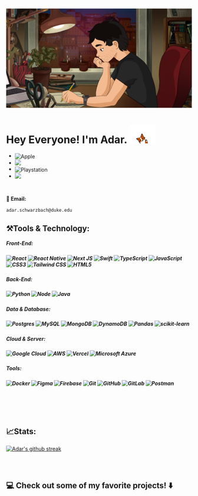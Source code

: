 

![Header](header.png?raw=true "Header")


# Hey Everyone! I'm Adar. <img src="wave.gif" width="70">

<!-- - Incoming SWE Intern @ <img src="https://img.shields.io/badge/Apple-%23000000.svg?style=for-the-badge&logo=apple&logoColor=white" alt="Apple" height="20" style="vertical-align: -2px;"/>
- Current Research SWE @ [the Stanford University Microfluidics Laboratory](https://microfluidics.stanford.edu/)
- Previous SWE Intern @ <img src="https://img.shields.io/badge/Playstation-003791?style=for-the-badge&logo=playstation&logoColor=white" alt="Playstation" height="20" style="vertical-align: -2px;"/>
 -->

- <img src="https://img.shields.io/badge/Apple-%23000000.svg?style=for-the-badge&logo=apple&logoColor=white" alt="Apple" height="20" style="vertical-align: -2px;"/> 
- <img src="https://d29vmu15ua1e0a.cloudfront.net/uploads/seo/logo__stanford-research-park.png" height="20" style="vertical-align: -2px;"/> 
- <img src="https://img.shields.io/badge/Playstation-003791?style=for-the-badge&logo=playstation&logoColor=white" alt="Playstation" height="20" style="vertical-align: -2px;"/>
- <img src="https://content.sportslogos.net/logos/31/663/full/5358_duke_blue_devils-wordmark-1879.png" height="25" style="vertical-align: -2px;"/> 



<!-- Currently studying [CS at Duke](https://cs.duke.edu/) and working as a Research SWE with the [Stanford Microfluidics Laboratory](https://microfluidics.stanford.edu/). Incoming SWE Intern at [](https://image.cnbcfm.com/api/v1/image/104556423-steve-jobs-iphone-10-years.jpg?v=1532563811&w=740&h=416&ffmt=webp&vtcrop=y) and previous SWE Intern at [Playstation](https://www.playstation.com/en-us/). In my free time I enjoy [bouldering](https://www.theguardian.com/artanddesign/2020/feb/27/free-solo-star-alex-honnold-falling-off-a-mountain-keith-ladzinski-best-photograph#img-2), [sitting outside on a sunnny day](https://eventservices.duke.edu/sites/default/files/styles/dws_feature_image/public/thumbnails/image/BryanCenterPlaza_MelaniePark1.jpg?itok=-qIVIVbY) and [wrestling](https://goduke.com/sports/wrestling/roster/adar-schwarzbach/17865). -->

<br>


<!-- **📍Currently located in: Palo Alto, California** -->
**📧 Email:**
<p>

    adar.schwarzbach@duke.edu   
</p>




<h2> ⚒️Tools & Technology:</h2>
<h5>Front-End:<h5>

 
![React](https://img.shields.io/badge/react-%2320232a.svg?style=for-the-badge&logo=react&logoColor=%2361DAFB)
![React Native](https://img.shields.io/badge/react_native-%2320232a.svg?style=for-the-badge&logo=react&logoColor=%2361DAFB)
![Next JS](https://img.shields.io/badge/next%20js-000000?style=for-the-badge&logo=nextdotjs&logoColor=white)
![Swift](https://img.shields.io/badge/Swift-FA7343?style=for-the-badge&logo=swift&logoColor=white)
![TypeScript](https://img.shields.io/badge/typescript-%23007ACC.svg?style=for-the-badge&logo=typescript&logoColor=white)
![JavaScript](https://img.shields.io/badge/javascript-%23323330.svg?style=for-the-badge&logo=javascript&logoColor=%23F7DF1E)
![CSS3](https://img.shields.io/badge/css3-%231572B6.svg?style=for-the-badge&logo=css3&logoColor=white)
![Tailwind CSS](https://img.shields.io/badge/Tailwind_CSS-38B2AC?style=for-the-badge&logo=tailwind-css&logoColor=white)
![HTML5](https://img.shields.io/badge/html5-%23E34F26.svg?style=for-the-badge&logo=html5&logoColor=white) 

<h5>Back-End:<h5>

![Python](https://img.shields.io/badge/python-3670A0?style=for-the-badge&logo=python&logoColor=ffdd54) 
![Node](https://img.shields.io/badge/Node.js-339933?style=for-the-badge&logo=nodedotjs&logoColor=white)
![Java](https://img.shields.io/badge/java-%23ED8B00.svg?style=for-the-badge&logo=java&logoColor=white) 


<h5>Data & Database:<h5>

![Postgres](https://img.shields.io/badge/postgres-%23316192.svg?style=for-the-badge&logo=postgresql&logoColor=white)
![MySQL](https://img.shields.io/badge/mysql-%2300f.svg?style=for-the-badge&logo=mysql&logoColor=white)
![MongoDB](https://img.shields.io/badge/MongoDB-%234ea94b.svg?style=for-the-badge&logo=mongodb&logoColor=white)
![DynamoDB](https://img.shields.io/badge/Amazon%20DynamoDB-4053D6?style=for-the-badge&logo=Amazon%20DynamoDB&logoColor=white)
![Pandas](https://img.shields.io/badge/pandas-%23150458.svg?style=for-the-badge&logo=pandas&logoColor=white)
![scikit-learn](https://img.shields.io/badge/scikit--learn-%23F7931E.svg?style=for-the-badge&logo=scikit-learn&logoColor=white)

<h5>Cloud & Server:<h5>

![Google Cloud](https://img.shields.io/badge/Google_Cloud-4285F4?style=for-the-badge&logo=google-cloud&logoColor=white)
![AWS](https://img.shields.io/badge/Amazon_AWS-FF9900?style=for-the-badge&logo=amazonaws&logoColor=white)
![Vercel](https://img.shields.io/badge/Vercel-000000?style=for-the-badge&logo=vercel&logoColor=white)
![Microsoft Azure](https://img.shields.io/badge/Microsoft_Azure-0089D6?style=for-the-badge&logo=microsoft-azure&logoColor=white)

<h5>Tools:<h5>
    
![Docker](https://img.shields.io/badge/Docker-2CA5E0?style=for-the-badge&logo=docker&logoColor=white)
![Figma](https://img.shields.io/badge/Figma-F24E1E?style=for-the-badge&logo=figma&logoColor=white)
![Firebase](https://img.shields.io/badge/firebase-%23039BE5.svg?style=for-the-badge&logo=firebase)
![Git](https://img.shields.io/badge/git-%23F05033.svg?style=for-the-badge&logo=git&logoColor=white) 
![GitHub](https://img.shields.io/badge/github-%23121011.svg?style=for-the-badge&logo=github&logoColor=white)
![GitLab](https://img.shields.io/badge/gitlab-%23181717.svg?style=for-the-badge&logo=gitlab&logoColor=white)
![Postman](https://img.shields.io/badge/Postman-FF6C37?style=for-the-badge&logo=Postman&logoColor=white)

<br>


<!-- later I want to add in my stats styled cool here -->
<br><br>
<h2> 📈Stats:</h2>

[![Adar's github streak](https://github-readme-streak-stats.herokuapp.com/?user=adarschwarzbach&theme=blue-green)](https://github.com/DenverCoder1/github-readme-streak-stats)


<br><br>
<h2>
    💻 Check out some of my favorite projects! ⬇️
</h2>
<!-- linkedin button if I want to add back -->
<!-- [[![LinkedIn](https://img.shields.io/badge/linkedin-%230077B5.svg?style=for-the-badge&logo=linkedin&logoColor=white)](https://www.linkedin.com/in/adarschwarzbach/)] -->
